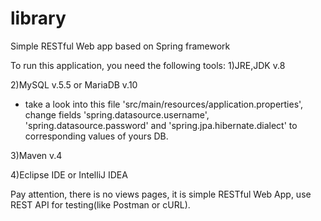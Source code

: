 # library

Simple RESTful Web app based on Spring framework

To run this application, you need the following tools:
1)JRE,JDK v.8

2)MySQL v.5.5 or MariaDB v.10
- take a look into this file 'src/main/resources/application.properties', 
  change fields 'spring.datasource.username', 'spring.datasource.password' 
  and 'spring.jpa.hibernate.dialect' to corresponding values of yours DB.
  
3)Maven v.4

4)Eclipse IDE or IntelliJ IDEA

Pay attention, there is no views pages, it is simple RESTful Web App, use REST API for testing(like Postman or cURL).
